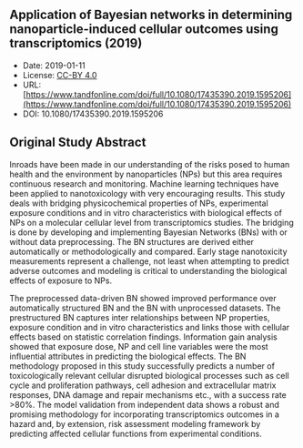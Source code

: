 
<div style="float: right; width: 200px" class='altmetric-embed' data-badge-type='donut' data-condensed='true' data-badge-details='right' data-doi="10.1080/17435390.2019.1595206"></div>

## Application of Bayesian networks in determining nanoparticle-induced cellular outcomes using transcriptomics (2019)
<script type="application/ld+json">
	{	
		"@context": {
			"bs": "https://bioschemas.org/",
			"schema": "https://schema.org/",
			"citation": "schema:citation",
			"name": "schema:name",
			"url": "schema:url",
			"variableMeasured": "schema:variableMeasured"
		},
		"@type": "schema:Dataset",
		"name": "Application of Bayesian networks in determining nanoparticle-induced cellular outcomes using transcriptomics",
		"url": "https://nanohub.org/resources/30104/download/Literature_transcriptomics_review_and_data_of_Nanoparticle_Induced_Cellular_Outcomes.xlsx",
		"citation": "https://doi.org/10.1080/17435390.2019.1595206",
		"@id": "10.1080/17435390.2019.1595206",
		"variableMeasured": [
			{
				"@type": "schema:PropertyValue",
				"name": "MI-R1.3-ABSTRACT-BASIC-CHEMICAL_COMPOSITION"
			},
			{
				"@type": "schema:PropertyValue",
				"name": "MI-R1.3-ABSTRACT-BASIC-SURFACE_CHEMISTRY"
			},
			{
				"@type": "schema:PropertyValue",
				"name": "MI-R1.3-ABSTRACT-PHYSCHEM-SIZE"
			},
			{
				"@type": "schema:PropertyValue",
				"name": "MI-R1.3-ABSTRACT-PHYSCHEM-SHAPE"
			},
			{
				"@type": "schema:PropertyValue",
				"name": "MI-R1.3-ABSTRACT-PHYSCHEM-ZETA_POTENTIAL"
			},
			{
				"@type": "schema:PropertyValue",
				"name": "MI-R1.3-ABSTRACT-PHYSCHEM-SURFACE_AREA"
			},
			{
				"@type": "schema:PropertyValue",
				"name": "MI-R1.3-ABSTRACT-TOX-CONCENTRATION"
			},
			{
				"@type": "schema:PropertyValue",
				"name": "MI-R1.3-ABSTRACT-TOX-EXPOSURE_TIME"
			}
		],
		"http://purl.org/dc/terms/conformsTo": { "@type": "schema:CreativeWork", "@id": "https://bioschemas.org/profiles/Dataset/0.4-DRAFT" },
		"schema:license": "https://creativecommons.org/licenses/by/4.0/legalcode",
		"schema:creator": [
		  {
			"@type": "schema:Organization",
			"name": "RiskGONE"
		  }
		],
		"schema:datePublished": "2019-01-11"
	}
</script>

* Date: 2019-01-11
* License: [CC-BY 4.0](https://creativecommons.org/licenses/by/4.0/legalcode)
* URL: [https://www.tandfonline.com/doi/full/10.1080/17435390.2019.1595206](https://www.tandfonline.com/doi/full/10.1080/17435390.2019.1595206)
* DOI: 10.1080/17435390.2019.1595206



## Original Study Abstract

Inroads have been made in our understanding of the risks posed to human health and the environment by nanoparticles (NPs) but this area requires continuous research and monitoring. Machine learning techniques have been applied to nanotoxicology with very encouraging results. This study deals with bridging physicochemical properties of NPs, experimental exposure conditions and in vitro characteristics with biological effects of NPs on a molecular cellular level from transcriptomics studies. The bridging is done by developing and implementing Bayesian Networks (BNs) with or without data preprocessing. The BN structures are derived either automatically or methodologically and compared. Early stage nanotoxicity measurements represent a challenge, not least when attempting to predict adverse outcomes and modeling is critical to understanding the biological effects of exposure to NPs.

The preprocessed data-driven BN showed improved performance over automatically structured BN and the BN with unprocessed datasets. The prestructured BN captures inter relationships between NP properties, exposure condition and in vitro characteristics and links those with cellular effects based on statistic correlation findings. Information gain analysis showed that exposure dose, NP and cell line variables were the most influential attributes in predicting the biological effects. The BN methodology proposed in this study successfully predicts a number of toxicologically relevant cellular disrupted biological processes such as cell cycle and proliferation pathways, cell adhesion and extracellular matrix responses, DNA damage and repair mechanisms etc., with a success rate >80%. The model validation from independent data shows a robust and promising methodology for incorporating transcriptomics outcomes in a hazard and, by extension, risk assessment modeling framework by predicting affected cellular functions from experimental conditions.

